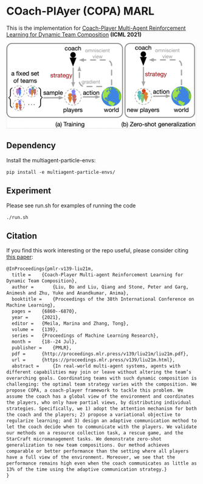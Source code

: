 # COach-PlAyer (COPA) MARL
This is the implementation for [Coach-Player Multi-Agent Reinforcement Learning
for Dynamic Team Composition](https://arxiv.org/pdf/2105.08692.pdf) **(ICML 2021)**

 <img src="https://github.com/Cranial-XIX/marl-copa/blob/master/misc/copa.png" width="500" height="225">

## Dependency
Install the multiagent-particle-envs:
```
pip install -e multiagent-particle-envs/
```

## Experiment 
Please see run.sh for examples of running the code
```
./run.sh
```

## Citation
If you find this work interesting or the repo useful, please consider citing [this paper](https://arxiv.org/pdf/2105.08692.pdf):
```
@InProceedings{pmlr-v139-liu21m,
  title = 	 {Coach-Player Multi-agent Reinforcement Learning for Dynamic Team Composition},
  author =       {Liu, Bo and Liu, Qiang and Stone, Peter and Garg, Animesh and Zhu, Yuke and Anandkumar, Anima},
  booktitle = 	 {Proceedings of the 38th International Conference on Machine Learning},
  pages = 	 {6860--6870},
  year = 	 {2021},
  editor = 	 {Meila, Marina and Zhang, Tong},
  volume = 	 {139},
  series = 	 {Proceedings of Machine Learning Research},
  month = 	 {18--24 Jul},
  publisher =    {PMLR},
  pdf = 	 {http://proceedings.mlr.press/v139/liu21m/liu21m.pdf},
  url = 	 {https://proceedings.mlr.press/v139/liu21m.html},
  abstract = 	 {In real-world multi-agent systems, agents with different capabilities may join or leave without altering the team’s overarching goals. Coordinating teams with such dynamic composition is challenging: the optimal team strategy varies with the composition. We propose COPA, a coach-player framework to tackle this problem. We assume the coach has a global view of the environment and coordinates the players, who only have partial views, by distributing individual strategies. Specifically, we 1) adopt the attention mechanism for both the coach and the players; 2) propose a variational objective to regularize learning; and 3) design an adaptive communication method to let the coach decide when to communicate with the players. We validate our methods on a resource collection task, a rescue game, and the StarCraft micromanagement tasks. We demonstrate zero-shot generalization to new team compositions. Our method achieves comparable or better performance than the setting where all players have a full view of the environment. Moreover, we see that the performance remains high even when the coach communicates as little as 13% of the time using the adaptive communication strategy.}
}

```
